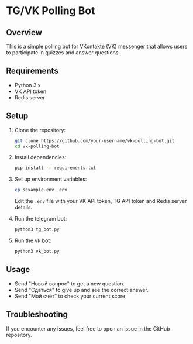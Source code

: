 # TG/VK Polling Bot

## Overview
This is a simple polling bot for VKontakte (VK) messenger that allows users to participate in quizzes and answer questions.

## Requirements
- Python 3.x
- VK API token
- Redis server

## Setup
1. Clone the repository:
   ```bash
   git clone https://github.com/your-username/vk-polling-bot.git
   cd vk-polling-bot
   ```

2. Install dependencies:
   ```bash
   pip install -r requirements.txt
   ```

3. Set up environment variables:
   ```bash
   cp sexample.env .env
   ```
   Edit the `.env` file with your VK API token, TG API token and Redis server details.


4. Run the telegram bot:
   ```bash
   python3 tg_bot.py
   ```
5. Run the vk bot:
   ```bash
   python3 vk_bot.py
   ```

## Usage
- Send "Новый вопрос" to get a new question.
- Send "Сдаться" to give up and see the correct answer.
- Send "Мой счёт" to check your current score.

## Troubleshooting
If you encounter any issues, feel free to open an issue in the GitHub repository.